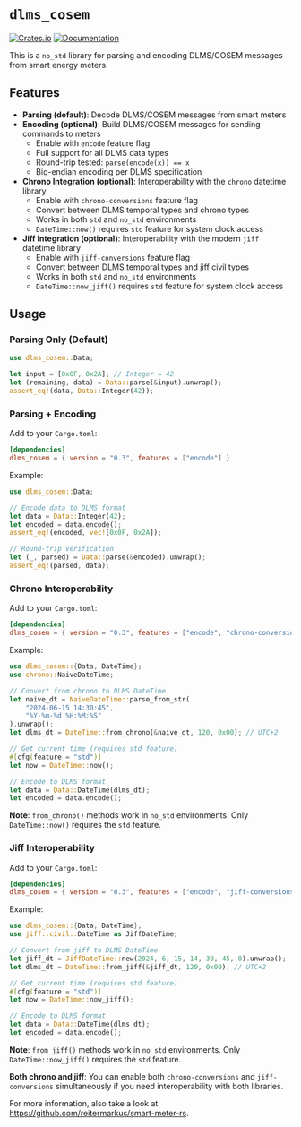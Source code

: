 # `dlms_cosem`

[![Crates.io](https://img.shields.io/crates/v/dlms_cosem.svg)](https://crates.io/crates/dlms_cosem)
[![Documentation](https://docs.rs/dlms_cosem/badge.svg)](https://docs.rs/dlms_cosem)

This is a `no_std` library for parsing and encoding DLMS/COSEM messages from smart energy meters.

## Features

- **Parsing (default)**: Decode DLMS/COSEM messages from smart meters
- **Encoding (optional)**: Build DLMS/COSEM messages for sending commands to meters
  - Enable with `encode` feature flag
  - Full support for all DLMS data types
  - Round-trip tested: `parse(encode(x)) == x`
  - Big-endian encoding per DLMS specification
- **Chrono Integration (optional)**: Interoperability with the `chrono` datetime library
  - Enable with `chrono-conversions` feature flag
  - Convert between DLMS temporal types and chrono types
  - Works in both `std` and `no_std` environments
  - `DateTime::now()` requires `std` feature for system clock access
- **Jiff Integration (optional)**: Interoperability with the modern `jiff` datetime library
  - Enable with `jiff-conversions` feature flag
  - Convert between DLMS temporal types and jiff civil types
  - Works in both `std` and `no_std` environments
  - `DateTime::now_jiff()` requires `std` feature for system clock access

## Usage

### Parsing Only (Default)

```rust
use dlms_cosem::Data;

let input = [0x0F, 0x2A]; // Integer = 42
let (remaining, data) = Data::parse(&input).unwrap();
assert_eq!(data, Data::Integer(42));
```

### Parsing + Encoding

Add to your `Cargo.toml`:

```toml
[dependencies]
dlms_cosem = { version = "0.3", features = ["encode"] }
```

Example:

```rust
use dlms_cosem::Data;

// Encode data to DLMS format
let data = Data::Integer(42);
let encoded = data.encode();
assert_eq!(encoded, vec![0x0F, 0x2A]);

// Round-trip verification
let (_, parsed) = Data::parse(&encoded).unwrap();
assert_eq!(parsed, data);
```

### Chrono Interoperability

Add to your `Cargo.toml`:

```toml
[dependencies]
dlms_cosem = { version = "0.3", features = ["encode", "chrono-conversions"] }
```

Example:

```rust
use dlms_cosem::{Data, DateTime};
use chrono::NaiveDateTime;

// Convert from chrono to DLMS DateTime
let naive_dt = NaiveDateTime::parse_from_str(
    "2024-06-15 14:30:45",
    "%Y-%m-%d %H:%M:%S"
).unwrap();
let dlms_dt = DateTime::from_chrono(&naive_dt, 120, 0x00); // UTC+2

// Get current time (requires std feature)
#[cfg(feature = "std")]
let now = DateTime::now();

// Encode to DLMS format
let data = Data::DateTime(dlms_dt);
let encoded = data.encode();
```

**Note**: `from_chrono()` methods work in `no_std` environments. Only `DateTime::now()` requires the `std` feature.

### Jiff Interoperability

Add to your `Cargo.toml`:

```toml
[dependencies]
dlms_cosem = { version = "0.3", features = ["encode", "jiff-conversions"] }
```

Example:

```rust
use dlms_cosem::{Data, DateTime};
use jiff::civil::DateTime as JiffDateTime;

// Convert from jiff to DLMS DateTime
let jiff_dt = JiffDateTime::new(2024, 6, 15, 14, 30, 45, 0).unwrap();
let dlms_dt = DateTime::from_jiff(&jiff_dt, 120, 0x00); // UTC+2

// Get current time (requires std feature)
#[cfg(feature = "std")]
let now = DateTime::now_jiff();

// Encode to DLMS format
let data = Data::DateTime(dlms_dt);
let encoded = data.encode();
```

**Note**: `from_jiff()` methods work in `no_std` environments. Only `DateTime::now_jiff()` requires the `std` feature.

**Both chrono and jiff**: You can enable both `chrono-conversions` and `jiff-conversions` simultaneously if you need interoperability with both libraries.

For more information, also take a look at https://github.com/reitermarkus/smart-meter-rs.

